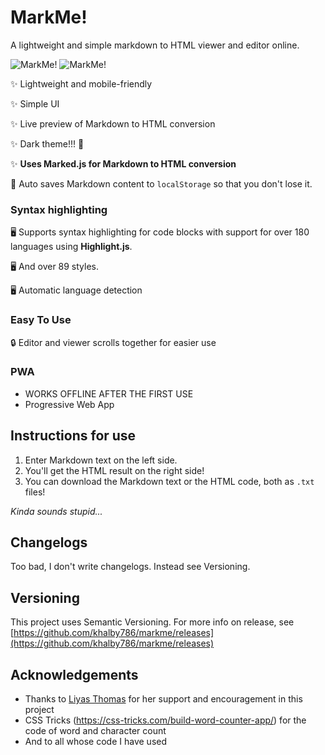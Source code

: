 # MarkMe!

A lightweight and simple markdown to HTML viewer and editor online.

![MarkMe!](https://cdn.glitch.com/e0b394db-80ae-4783-a487-56cecfa7615a%2Fmarkme-light.png?v=1589097625997)
![MarkMe!](https://cdn.glitch.com/e0b394db-80ae-4783-a487-56cecfa7615a%2Fmarkme-dark.png?v=1589097862504)

✨ Lightweight and mobile-friendly

✨ Simple UI

✨ Live preview of Markdown to HTML conversion

✨ Dark theme!!! 🌛

✨ **Uses Marked.js for Markdown to HTML conversion**

📑 Auto saves Markdown content to `localStorage` so that you don't lose it. 

### Syntax highlighting

🖥️ Supports syntax highlighting for code blocks with support for over 180 languages using **Highlight.js**.

🖥️ And over 89 styles.

🖥️ Automatic language detection

### Easy To Use

🔒 Editor and viewer scrolls together for easier use

### PWA

* WORKS OFFLINE AFTER THE FIRST USE
* Progressive Web App


## Instructions for use

1. Enter Markdown text on the left side.
2. You'll get the HTML result on the right side!
3. You can download the Markdown text or the HTML code, both as `.txt` files!

*Kinda sounds stupid...*

## Changelogs

Too bad, I don't write changelogs. Instead see Versioning.

## Versioning

This project uses Semantic Versioning. For more info on release, see [https://github.com/khalby786/markme/releases](https://github.com/khalby786/markme/releases)

## Acknowledgements

* Thanks to [Liyas Thomas](https://liyasthomas.web.app) for her support and encouragement in this project
* CSS Tricks (https://css-tricks.com/build-word-counter-app/) for the code of word and character count
* And to all whose code I have used

<!-- Copy and Paste Me -->



  



    





  

